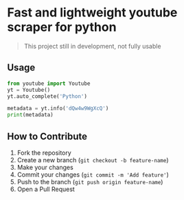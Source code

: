 # Fast and lightweight youtube scraper for python 

> This project still in development, not fully usable

## Usage

```python
from youtube import Youtube
yt = Youtube()
yt.auto_complete('Python')

metadata = yt.info('dQw4w9WgXcQ')
print(metadata)
```


## How to Contribute

1. Fork the repository
2. Create a new branch (`git checkout -b feature-name`)
3. Make your changes
4. Commit your changes (`git commit -m 'Add feature'`)
5. Push to the branch (`git push origin feature-name`)
6. Open a Pull Request
